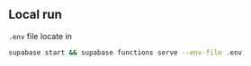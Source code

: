 ## Local run

`.env` file locate in

```bash
supabase start && supabase functions serve --env-file .env
```
